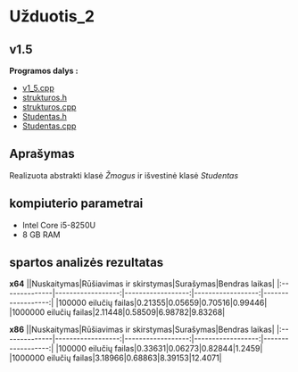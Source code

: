 # Užduotis_2

## v1.5

**Programos dalys :**
* [v1_5.cpp](https://github.com/siveta/Uzduotis_2/blob/v1.5/v1_5.cpp)
* [strukturos.h](https://github.com/siveta/Uzduotis_2/blob/v1.5/strukturos.h)
* [strukturos.cpp](https://github.com/siveta/Uzduotis_2/blob/v1.5/strukturos.cpp)
* [Studentas.h](https://github.com/siveta/Uzduotis_2/blob/v1.5/Studentas.h)
* [Studentas.cpp](https://github.com/siveta/Uzduotis_2/blob/v1.5/Studentas.cpp)

## Aprašymas
Realizuota abstrakti klasė *Žmogus* ir išvestinė klasė *Studentas*

## kompiuterio parametrai
* Intel Core i5-8250U
* 8 GB RAM 

## spartos analizės rezultatas
**x64**
||Nuskaitymas|Rūšiavimas ir skirstymas|Surašymas|Bendras laikas|
|:--------------|------------------:|------------------:|------------------:|------------------:|
|100000 eilučių failas|0.21355|0.05659|0.70516|0.99446|
|1000000 eilučių failas|2.11448|0.58509|6.98782|9.83268|

**x86**
||Nuskaitymas|Rūšiavimas ir skirstymas|Surašymas|Bendras laikas|
|:--------------|------------------:|------------------:|------------------:|------------------:|
|100000 eilučių failas|0.33631|0.06273|0.82844|1.2459|
|1000000 eilučių failas|3.18966|0.68863|8.39153|12.4071|

